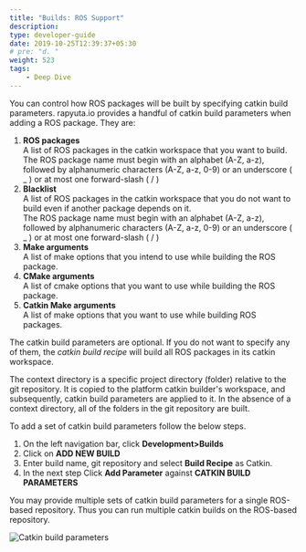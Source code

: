```yaml
---
title: "Builds: ROS Support"
description:
type: developer-guide
date: 2019-10-25T12:39:37+05:30
# pre: "d. "
weight: 523
tags:
    - Deep Dive
---
```

You can control how ROS packages will be built by specifying catkin
build parameters. rapyuta.io provides a handful of catkin build
parameters when adding a ROS package. They are:

1. **ROS packages**    
A list of ROS packages in the catkin workspace that you want to build.    
The ROS package name must begin with an alphabet (A-Z, a-z), followed by alphanumeric
characters (A-Z, a-z, 0-9) or an underscore ( _ ) or at most one forward-slash ( / )
2. **Blacklist**     
A list of ROS packages in the catkin workspace that you do not want to build even
if another package depends on it.    
The ROS package name must begin with an alphabet (A-Z, a-z), followed by alphanumeric
characters (A-Z, a-z, 0-9) or an underscore ( _ ) or at most one forward-slash ( / )
3. **Make arguments**    
A list of make options that you intend to use while building the ROS package.
4. **CMake arguments**    
A list of cmake options that you want to use while building the ROS package.
5. **Catkin Make arguments**    
A list of make options that you want to use while building ROS packages.

The catkin build parameters are optional. If you do not want to specify any of them, the _catkin build recipe_ will build all ROS packages in its catkin workspace.


The context directory is a specific project directory (folder) relative to the
git repository. It is copied to the platform catkin builder's workspace, and
subsequently, catkin build parameters are applied to it. In the absence of a
context directory, all of the folders in the git repository are built.


To add a set of catkin build parameters follow the below steps.

1. On the left navigation bar, click **Development>Builds**
2. Click on **ADD NEW BUILD**
3. Enter build name, git repository and select **Build Recipe** as Catkin. 
4. In the next step Click **Add Parameter** against **CATKIN BUILD PARAMETERS** 

You may provide multiple sets of catkin build parameters for a single ROS-based repository. Thus you can run multiple catkin builds on the ROS-based repository.

![Catkin build parameters](/images/core-concepts/packages/multiple-sets-catkin-build-params.png?classes=border,shadow&width=50pc)